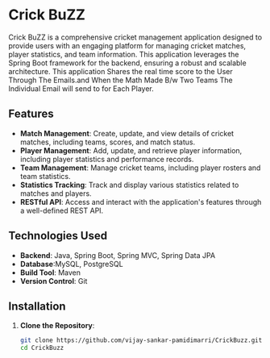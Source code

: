 # Crick BuZZ

Crick BuZZ is a comprehensive cricket management application designed to provide users with an engaging platform for managing cricket matches, player statistics, and team information. This application leverages the Spring Boot framework for the backend, ensuring a robust and scalable architecture.
This application Shares the real time score to the User Through The Emails.and When the Math Made B/w Two Teams The Individual Email will send to for  Each Player.

## Features

- **Match Management**: Create, update, and view details of cricket matches, including teams, scores, and match status.
- **Player Management**: Add, update, and retrieve player information, including player statistics and performance records.
- **Team Management**: Manage cricket teams, including player rosters and team statistics.
- **Statistics Tracking**: Track and display various statistics related to matches and players.
- **RESTful API**: Access and interact with the application's features through a well-defined REST API.

## Technologies Used

- **Backend**: Java, Spring Boot, Spring MVC, Spring Data JPA
- **Database**:MySQL, PostgreSQL
- **Build Tool**: Maven
- **Version Control**: Git

## Installation

1. **Clone the Repository**:
   ```bash
   git clone https://github.com/vijay-sankar-pamidimarri/CrickBuzz.git
   cd CrickBuzz
